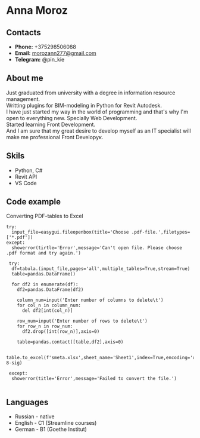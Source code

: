 # **Anna Moroz**
## **Contacts**
  * **Phone:**    +375298506088
  * **Email:**    morozann277@gmail.com
  * **Telegram:** @pin_kie
## **About me**
Just graduated from university with a degree in information resource management.  
Writting plugins for BIM-modeling in Python for Revit Autodesk.  
I have just started my way in the world of programming and that's why I'm open to everything new. Specially Web Development.  
Started learning Front Development.  
And I am sure that my great desire to develop myself as an IT specialist will make me professional Front Developук.
## **Skils**
  * Python, C#
  * Revit API
  * VS Code
## **Code example**
Converting PDF-tables to Excel
```
try:
  input_file=easygui.fileopenbox(title='Choose .pdf-file.',filetypes=['*.pdf'])
except:
  showerror(tirtle='Error',message='Can't open file. Please choose .pdf format and try again.')
  
 try:
  df=tabula.(input_file,pages='all',multiple_tables=True,stream=True)
  table=pandas.DataFrame()
  
  for df2 in enumerate(df):
    df2=pandas.DataFrame(df2)
    
    column_num=input('Enter number of columns to delete\t')
    for col_n in column_num:
      del df2[int(col_n)]
      
    row_num=input('Enter number of rows to delete\t')
    for row_n in row_num:
      df2.drop([int(row_n)],axis=0)
      
    table=pandas.contact([table,df2],axis=0)
   
  table.to_excel(f'smeta.xlsx',sheet_name='Sheet1',index=True,encoding='utf-8-sig)
   
 except:
  showerror(title='Error',message='Failed to convert the file.')
 
```
## **Languages**
  * Russian - native
  * English - C1 (Streamline courses)
  * German - B1 (Goethe Institut)
